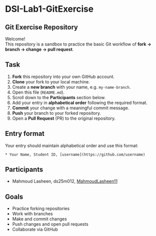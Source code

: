 # DSI-Lab1-GitExercise
## Git Exercise Repository

Welcome!  
This repository is a sandbox to practice the basic Git workflow of **fork → branch → change → pull request**.

## Task

1. **Fork** this repository into your own GitHub account.  
2. **Clone** your fork to your local machine.  
3. Create a **new branch** with your name, e.g. `my-name-branch`.  
4. Open this file (`README.md`).  
5. Scroll down to the **Participants** section below.  
6. Add your entry in **alphabetical order** following the required format.  
7. **Commit** your change with a meaningful commit message.  
8. **Push** your branch to your forked repository.  
9. Open a **Pull Request** (PR) to the original repository.

## Entry format

Your entry should maintain alphabetical order and use this format:

```
* Your Name, Student ID, [username](https://github.com/username)
```

## Participants

- Mahmoud Lasheen, ds25m012, [MahmoudLasheen11](https://github.com/MahmoudLasheen11)


## Goals

- Practice forking repositories  
- Work with branches  
- Make and commit changes  
- Push changes and open pull requests  
- Collaborate via GitHub  

